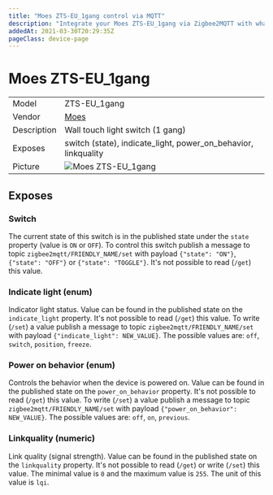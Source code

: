 ```yaml
---
title: "Moes ZTS-EU_1gang control via MQTT"
description: "Integrate your Moes ZTS-EU_1gang via Zigbee2MQTT with whatever smart home infrastructure you are using without the vendor's bridge or gateway."
addedAt: 2021-03-30T20:29:35Z
pageClass: device-page
---
```


<!-- !!!! -->
<!-- ATTENTION: This file is auto-generated through docgen! -->
<!-- You can only edit the "Notes"-Section between the two comment lines "Notes BEGIN" and "Notes END". -->
<!-- Do not use h1 or h2 heading within "## Notes"-Section. -->
<!-- !!!! -->

# Moes ZTS-EU_1gang

|     |     |
|-----|-----|
| Model | ZTS-EU_1gang  |
| Vendor  | [Moes](/supported-devices/#v=Moes)  |
| Description | Wall touch light switch (1 gang) |
| Exposes | switch (state), indicate_light, power_on_behavior, linkquality |
| Picture | ![Moes ZTS-EU_1gang](https://www.zigbee2mqtt.io/images/devices/ZTS-EU_1gang.png) |


<!-- Notes BEGIN: You can edit here. Add "## Notes" headline if not already present. -->


<!-- Notes END: Do not edit below this line -->




## Exposes

### Switch 
The current state of this switch is in the published state under the `state` property (value is `ON` or `OFF`).
To control this switch publish a message to topic `zigbee2mqtt/FRIENDLY_NAME/set` with payload `{"state": "ON"}`, `{"state": "OFF"}` or `{"state": "TOGGLE"}`.
It's not possible to read (`/get`) this value.

### Indicate light (enum)
Indicator light status.
Value can be found in the published state on the `indicate_light` property.
It's not possible to read (`/get`) this value.
To write (`/set`) a value publish a message to topic `zigbee2mqtt/FRIENDLY_NAME/set` with payload `{"indicate_light": NEW_VALUE}`.
The possible values are: `off`, `switch`, `position`, `freeze`.

### Power on behavior (enum)
Controls the behavior when the device is powered on.
Value can be found in the published state on the `power_on_behavior` property.
It's not possible to read (`/get`) this value.
To write (`/set`) a value publish a message to topic `zigbee2mqtt/FRIENDLY_NAME/set` with payload `{"power_on_behavior": NEW_VALUE}`.
The possible values are: `off`, `on`, `previous`.

### Linkquality (numeric)
Link quality (signal strength).
Value can be found in the published state on the `linkquality` property.
It's not possible to read (`/get`) or write (`/set`) this value.
The minimal value is `0` and the maximum value is `255`.
The unit of this value is `lqi`.

